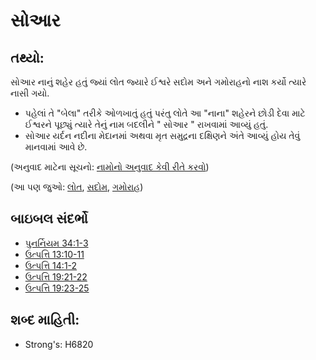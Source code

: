# સોઆર 

## તથ્યો: 

સોઆર નાનું શહેર હતું જ્યાં લોત જ્યારે ઈશ્વરે સદોમ અને ગમોરાહનો નાશ કર્યો ત્યારે નાસી ગયો.

* પહેલાં તે "બેલા" તરીકે ઓળખાતું હતું પરંતુ લોતે આ "નાના" શહેરને છોડી દેવા માટે ઈશ્વરને પૂછ્યું ત્યારે તેનું નામ બદલીને " સોઆર " રાખવામાં આવ્યું હતું.
* સોઆર યર્દન નદીના મેદાનમાં અથવા મૃત સમુદ્રના દક્ષિણને અંતે આવ્યું હોય તેવું માનવામાં આવે છે.

(અનુવાદ માટેના સૂચનો: [નામોનો અનુવાદ કેવી રીતે કરવો](rc://gu/ta/man/translate/translate-names))

(આ પણ જુઓ: [લોત](../names/lot.md), [સદોમ](../names/sodom.md), [ગમોરાહ](../names/gomorrah.md))

## બાઇબલ સંદર્ભો

* [પુનર્નિયમ 34:1-3](rc://gu/tn/help/deu/34/01)
* [ઉત્પત્તિ 13:10-11](rc://gu/tn/help/gen/13/10)
* [ઉત્પત્તિ 14:1-2](rc://gu/tn/help/gen/14/01)
* [ઉત્પત્તિ 19:21-22](rc://gu/tn/help/gen/19/21)
* [ઉત્પત્તિ 19:23-25](rc://gu/tn/help/gen/19/23)

## શબ્દ માહિતી: 

* Strong's: H6820
